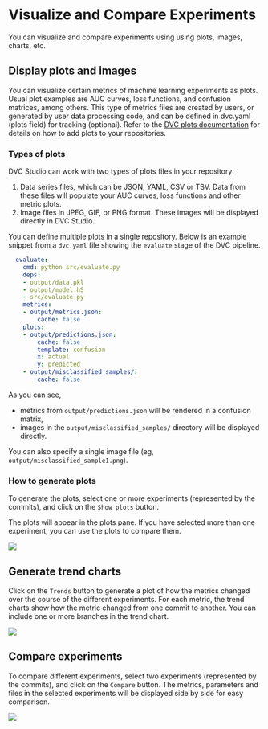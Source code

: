 # Visualize and Compare Experiments

You can visualize and compare experiments using using plots, images, charts,
etc.

## Display plots and images

You can visualize certain metrics of machine learning experiments as plots.
Usual plot examples are AUC curves, loss functions, and confusion matrices,
among others. This type of metrics files are created by users, or generated by
user data processing code, and can be defined in dvc.yaml (plots field) for
tracking (optional). Refer to the
[DVC plots documentation](/doc/command-reference/plots) for details on how to
add plots to your repositories.

### Types of plots

DVC Studio can work with two types of plots files in your repository:

1. Data series files, which can be JSON, YAML, CSV or TSV. Data from these files
   will populate your AUC curves, loss functions and other metric plots.
2. Image files in JPEG, GIF, or PNG format. These images will be displayed
   directly in DVC Studio.

You can define multiple plots in a single repository. Below is an example
snippet from a `dvc.yaml` file showing the `evaluate` stage of the DVC pipeline.

```yaml
  evaluate:
    cmd: python src/evaluate.py
    deps:
    - output/data.pkl
    - output/model.h5
    - src/evaluate.py
    metrics:
    - output/metrics.json:
        cache: false
    plots:
    - output/predictions.json:
        cache: false
        template: confusion
        x: actual
        y: predicted
    - output/misclassified_samples/:
        cache: false
```

As you can see,

- metrics from `output/predictions.json` will be rendered in a confusion matrix,
- images in the `output/misclassified_samples/` directory will be displayed
  directly.

You can also specify a single image file (eg,
`output/misclassified_sample1.png`).

### How to generate plots

To generate the plots, select one or more experiments (represented by the
commits), and click on the `Show plots` button.

The plots will appear in the plots pane. If you have selected more than one
experiment, you can use the plots to compare them.

![](https://static.iterative.ai/img/studio/plots.png)

## Generate trend charts

Click on the `Trends` button to generate a plot of how the metrics changed over
the course of the different experiments. For each metric, the trend charts show
how the metric changed from one commit to another. You can include one or more
branches in the trend chart.

![](https://static.iterative.ai/img/studio/trends.png)

## Compare experiments

To compare different experiments, select two experiments (represented by the
commits), and click on the `Compare` button. The metrics, parameters and files
in the selected experiments will be displayed side by side for easy comparison.

![](https://static.iterative.ai/img/studio/compare.png)
